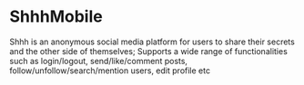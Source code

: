 # ShhhMobile
Shhh is an anonymous social media platform for users to share their secrets and the other side of themselves; Supports a wide range of functionalities such as login/logout, send/like/comment posts, follow/unfollow/search/mention users, edit profile etc
